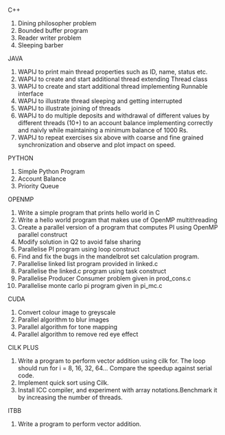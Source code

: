 C++

  1. Dining philosopher problem
  2. Bounded buffer program
  3. Reader writer problem
  4. Sleeping barber

JAVA

  1. WAPIJ to print main thread properties such as ID, name, status etc.
  2. WAPIJ to create and start additional thread extending Thread class 
  3. WAPIJ to create and start additional thread implementing Runnable interface
  4. WAPIJ to illustrate thread sleeping and getting interrupted
  5. WAPIJ to illustrate joining of threads
  6. WAPIJ to do multiple deposits and withdrawal of different values  by different threads (10+) to an account balance implementing correctly and naivly while maintaining a minimum balance of 1000 Rs.
  7. WAPIJ to repeat exercises six above with coarse and fine grained synchronization and observe and plot impact on speed. 

PYTHON

  1. Simple Python Program
  2. Account Balance
  3. Priority Queue
  
OPENMP

  1. Write a simple program that prints hello world in C
  2. Write a hello world program that makes use of OpenMP multithreading
  3. Create a parallel version of a program that computes PI using OpenMP parallel construct
  4. Modify solution in Q2 to avoid false sharing
  5. Parallelise PI program using loop construct
  6. Find and fix the bugs in the mandelbrot set calculation program.
  7. Parallelise linked list program provided in linked.c
  8. Parallelise the linked.c program using task construct
  9. Parallelise Producer Consumer problem given in prod_cons.c
  10. Parallelise monte carlo pi program given in pi_mc.c

CUDA

  1. Convert colour image to greyscale
  2. Parallel algorithm to blur images
  3. Parallel algorithm for tone mapping
  4. Parallel algorithm to remove red eye effect

CILK PLUS
  
  1. Write a program to perform vector addition using cilk for. The loop should run for i = 8, 16, 32, 64... Compare the speedup against serial code.
  2. Implement quick sort using Cilk.
  3. Install ICC compiler, and experiment with array notations.Benchmark it by increasing the number of threads.

ITBB

  1. Write a program to perform vector addition.
